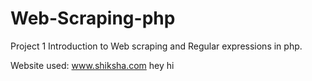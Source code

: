 # Web-Scraping-php
Project 1
Introduction to Web scraping and Regular expressions in php.

Website used: www.shiksha.com
hey
hi


